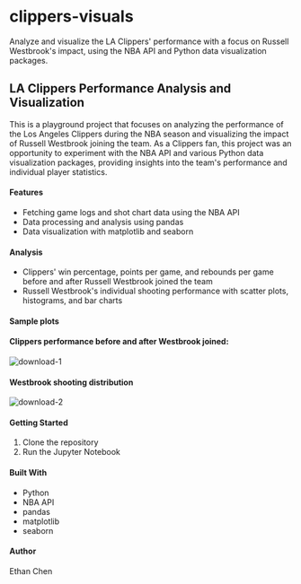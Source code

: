 # clippers-visuals
Analyze and visualize the LA Clippers' performance with a focus on Russell Westbrook's impact, using the NBA API and Python data visualization packages.

## LA Clippers Performance Analysis and Visualization
This is a playground project that focuses on analyzing the performance of the Los Angeles Clippers during the NBA season and visualizing the impact of Russell Westbrook joining the team. As a Clippers fan, this project was an opportunity to experiment with the NBA API and various Python data visualization packages, providing insights into the team's performance and individual player statistics.

#### Features
- Fetching game logs and shot chart data using the NBA API
- Data processing and analysis using pandas
- Data visualization with matplotlib and seaborn
#### Analysis
- Clippers' win percentage, points per game, and rebounds per game before and after Russell Westbrook joined the team
- Russell Westbrook's individual shooting performance with scatter plots, histograms, and bar charts
#### Sample plots

#### Clippers performance before and after Westbrook joined:

![download-1](https://user-images.githubusercontent.com/96222805/229660794-7772f1e6-ec5e-4270-974d-e36efae5e823.png)

#### Westbrook shooting distribution

![download-2](https://user-images.githubusercontent.com/96222805/229660810-fd82c733-d99b-4cf6-aa98-bd60eec5a7c7.png)



#### Getting Started
1. Clone the repository
2. Run the Jupyter Notebook
#### Built With
- Python
- NBA API
- pandas
- matplotlib
- seaborn
#### Author
Ethan Chen
